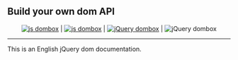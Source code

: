 ## Build your own dom API
<p align="center">
  <a href="https://github.com/yingjieweb/dombox"><img src="https://img.shields.io/badge/js%20dombox-%E4%B8%AD%E6%96%87-yellow" alt="js dombox"></a> |
  <a href="https://github.com/yingjieweb/dombox/tree/master/lang/english/jsdom"><img src="https://img.shields.io/badge/dombox-%E8%8B%B1%E6%96%87-yellow" alt="js dombox"></a> |
  <a href="https://github.com/yingjieweb/dombox/tree/master/lang/chinese/jqdom"><img src="https://img.shields.io/badge/jQuery%20dombox-%E4%B8%AD%E6%96%87-blue" alt="jQuery dombox"></a> |
  <span><img src="https://img.shields.io/badge/jQuery%20dombox-%E8%8B%B1%E6%96%87-blue" alt="jQuery dombox"></span>
</p>

------

This is an English jQuery dom documentation.